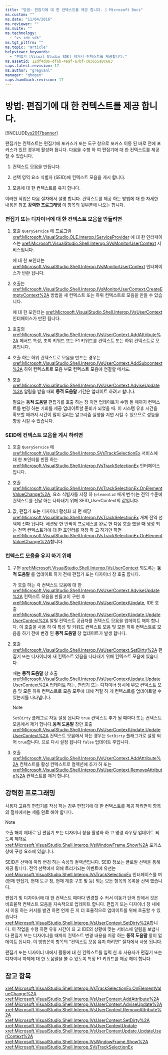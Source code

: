 ```yaml
---
title: "방법: 편집기에 대 한 컨텍스트를 제공 합니다. | Microsoft Docs"
ms.custom: ""
ms.date: "11/04/2016"
ms.reviewer: ""
ms.suite: ""
ms.technology: 
  - "vs-ide-sdk"
ms.tgt_pltfrm: ""
ms.topic: "article"
helpviewer_keywords: 
  - "편집기 [Visual Studio SDK] 레거시-컨텍스트를 제공합니다."
ms.assetid: 12df4d06-df6b-4eaf-a7bf-c83655a0c683
caps.latest.revision: 17
ms.author: "gregvanl"
manager: "ghogen"
caps.handback.revision: 17
---
```

# 방법: 편집기에 대 한 컨텍스트를 제공 합니다.
[!INCLUDE[vs2017banner](../code-quality/includes/vs2017banner.md)]

편집기는 컨텍스트는 편집기에 포커스가 또는 도구 창으로 포커스 이동 된 바로 전에 포커스가 있던 경우에 활성화 됩니다. 다음을 수행 하 여 편집기에 대 한 컨텍스트를 제공할 수 있습니다.  
  
1.  컨텍스트 모음을 만듭니다.  
  
2.  선택 영역 요소 식별자 \(SEID\)에 컨텍스트 모음을 게시 합니다.  
  
3.  모음에 대 한 컨텍스트를 유지 합니다.  
  
 이러한 작업은 다음 절차에서 설명 합니다. 컨텍스트를 제공 하는 방법에 대 한 자세한 내용은 참조 **강력한 프로그래밍** 이 항목의 뒷부분에 나오는 합니다.  
  
### 편집기 또는 디자이너에 대 한 컨텍스트 모음을 만들려면  
  
1.  호출 `QueryService` 에 프로그램 <xref:Microsoft.VisualStudio.OLE.Interop.IServiceProvider> 에 대 한 인터페이스는 <xref:Microsoft.VisualStudio.Shell.Interop.SVsMonitorUserContext> 서비스입니다.  
  
     에 대 한 포인터는 <xref:Microsoft.VisualStudio.Shell.Interop.IVsMonitorUserContext> 인터페이스가 반환 됩니다.  
  
2.  호출는 <xref:Microsoft.VisualStudio.Shell.Interop.IVsMonitorUserContext.CreateEmptyContext%2A> 방법을 새 컨텍스트 또는 하위 컨텍스트로 모음을 만들 수 있습니다.  
  
     에 대 한 포인터는 <xref:Microsoft.VisualStudio.Shell.Interop.IVsUserContext> 인터페이스가 반환 됩니다.  
  
3.  호출의 <xref:Microsoft.VisualStudio.Shell.Interop.IVsUserContext.AddAttribute%2A> 메서드 특성, 조회 키워드 또는 F1 키워드를 컨텍스트 또는 하위 컨텍스트로 모음입니다.  
  
4.  호출 하는 하위 컨텍스트로 모음을 만드는 경우는 <xref:Microsoft.VisualStudio.Shell.Interop.IVsUserContext.AddSubcontext%2A> 하위 컨텍스트로 모음 부모 컨텍스트 모음에 연결할 메서드.  
  
5.  호출 <xref:Microsoft.VisualStudio.Shell.Interop.IVsUserContext.AdviseUpdate%2A> 알림을 받을 때의 **동적 도움말** 기간은 업데이트 하려고 합니다.  
  
     필요는 **동적 도움말** 편집기를 호출 하는 창 지연 업데이트가 수행 될 때까지 컨텍스트를 변경 하는 기회를 제공 업데이트할 준비가 되었을 때. 이 시스템 유휴 시간을 확보할 때까지 시간이 많이 걸리는 알고리즘 실행을 지연 시킬 수 있으므로 성능을 향상 시킬 수 있습니다.  
  
### SEID에 컨텍스트 모음을 게시 하려면  
  
1.  호출 `QueryService` 에 <xref:Microsoft.VisualStudio.Shell.Interop.SVsTrackSelectionEx> 서비스에 대 한 포인터를 반환 하는 <xref:Microsoft.VisualStudio.Shell.Interop.IVsTrackSelectionEx> 인터페이스입니다.  
  
2.  호출 <xref:Microsoft.VisualStudio.Shell.Interop.IVsTrackSelectionEx.OnElementValueChange%2A>, 요소 식별자를 지정 하 \(`elementid` 매개 변수\)는 전역 수준에 컨텍스트를 전달 하는 나타내기 위해 SEID\_UserContext의 값입니다.  
  
3.  값, 편집기 또는 디자이너 활성화 되 면 해당 <xref:Microsoft.VisualStudio.Shell.Interop.IVsTrackSelectionEx> 개체 전역 선택에 전파 됩니다. 세션당 한 번씩이 프로세스를 완료 한 다음 호출 했을 때 생성 되는 전역 컨텍스트가에 대 한 포인터를 저장 하 고 하기만 하면 <xref:Microsoft.VisualStudio.Shell.Interop.IVsTrackSelectionEx.OnElementValueChange%2A>합니다.  
  
### 컨텍스트 모음을 유지 하기 위해  
  
1.  구현 <xref:Microsoft.VisualStudio.Shell.Interop.IVsUserContext> 되도록는 **동적 도움말** 를 업데이트 하기 전에 편집기 또는 디자이너 창 호출 합니다.  
  
     가 호출 하는 각 컨텍스트 모음에 대 한 <xref:Microsoft.VisualStudio.Shell.Interop.IVsUserContext.AdviseUpdate%2A> 컨텍스트 모음을 만들고이 구현 후 <xref:Microsoft.VisualStudio.Shell.Interop.IVsUserContextUpdate>, IDE 호출 <xref:Microsoft.VisualStudio.Shell.Interop.IVsUserContextUpdate.UpdateUserContext%2A> 알릴 컨텍스트 공급자를 컨텍스트 모음을 업데이트 해야 합니다. 이 호출을 사용 하 여 특성 및 키워드 컨텍스트 모음 및 모든 하위 컨텍스트로 모음을 하기 전에 변경 된 **동적 도움말** 창 업데이트가 발생 합니다.  
  
2.  호출 <xref:Microsoft.VisualStudio.Shell.Interop.IVsUserContext.SetDirty%2A> 편집기 또는 디자이너에 새 컨텍스트 있음을 나타내기 위해 컨텍스트 모음에 있습니다.  
  
     때는 **동적 도움말** 창 호출 <xref:Microsoft.VisualStudio.Shell.Interop.IVsUserContextUpdate.UpdateUserContext%2A> 업데이트 하는, 편집기 또는 디자이너 당시에 부모 컨텍스트 모음 및 모든 하위 컨텍스트로 모음 모두에 대해 적절 하 게 컨텍스트를 업데이트할 수 있는지를 나타냅니다.  
  
    > [!NOTE]
    >  `SetDirty` 플래그로 자동 설정 됩니다 `true` 컨텍스트 추가 될 때마다 또는 컨텍스트 모음에서 제거 합니다.**동적 도움말** 창만 호출 <xref:Microsoft.VisualStudio.Shell.Interop.IVsUserContextUpdate.UpdateUserContext%2A> 컨텍스트 모음에서 하는 경우는 `SetDirty` 플래그가로 설정 되어 `true`합니다. 으로 다시 설정 됩니다 `false` 업데이트 후입니다.  
  
3.  호출 <xref:Microsoft.VisualStudio.Shell.Interop.IVsUserContext.AddAttribute%2A> 컨텍스트를 활성 컨텍스트로 컬렉션에 추가 하 또는 <xref:Microsoft.VisualStudio.Shell.Interop.IVsUserContext.RemoveAttribute%2A> 컨텍스트를 제거 합니다.  
  
## 강력한 프로그래밍  
 사용자 고유의 편집기를 작성 하는 경우 편집기에 대 한 컨텍스트를 제공 하려면이 항목의 절차에서는 세를 완료 해야 합니다.  
  
> [!NOTE]
>  호출 해야 제대로 된 편집기 또는 디자이너 창을 활성화 하 고 명령 라우팅 업데이트 되도록 제대로 <xref:Microsoft.VisualStudio.Shell.Interop.IVsWindowFrame.Show%2A> 포커스 창에 구성 요소에 있습니다.  
  
 SEID은 선택에 따라 변경 하는 속성의 컬렉션입니다. SEID 정보는 글로벌 선택을 통해 제공 됩니다. 전역 선택에서 의해 트리거되는 이벤트에 유선는 <xref:Microsoft.VisualStudio.Shell.Interop.IVsTrackSelectionEx> 인터페이스를 며 \(현재 편집기, 현재 도구 창, 현재 계층 구조 및 등\) 되는 모든 항목의 목록을 선택 했습니다.  
  
 편집기 및 디자이너에 대 한 컨텍스트 때마다 변경할 수 커서 이동가 단어 안에서 것은 비효율적 컨텍스트 모음을 지속적으로 업데이트 합니다. 편집기 또는 디자이너 창 내에서 이동 하는 커서를 발견 하면 언제 든 지 더 효율적으로 업데이트를 위해 호출할 수 있습니다 <xref:Microsoft.VisualStudio.Shell.Interop.IVsUserContext.SetDirty%2A>합니다. 이 작업을 수행 하면 유휴 시간이 되 고 IDE의 상황에 맞는 서비스에 알림을 보냅니다 편집기 또는 디자이너를 때까지 컨텍스트 변경 내용을 저장 하는 **동적 도움말** 창이 업데이트 됩니다. 이 방법은이 항목의 "컨텍스트 모음 유지 하려면" 절차에서 사용 됩니다.  
  
 편집기 또는 디자이너 내에서 활동에 대 한 컨텍스트를 입력 한 후 사용자가 편집기 또는 디자이너 자체에 대 한 도움말을 볼 수 있도록 특정 F1 키워드를 제공 해야 합니다.  
  
## 참고 항목  
 <xref:Microsoft.VisualStudio.Shell.Interop.IVsTrackSelectionEx.OnElementValueChange%2A>   
 <xref:Microsoft.VisualStudio.Shell.Interop.IVsUserContext.AddAttribute%2A>   
 <xref:Microsoft.VisualStudio.Shell.Interop.IVsUserContext.AdviseUpdate%2A>   
 <xref:Microsoft.VisualStudio.Shell.Interop.IVsUserContext.RemoveAttribute%2A>   
 <xref:Microsoft.VisualStudio.Shell.Interop.IVsUserContext.SetDirty%2A>   
 <xref:Microsoft.VisualStudio.Shell.Interop.IVsUserContextUpdate>   
 <xref:Microsoft.VisualStudio.Shell.Interop.IVsUserContextUpdate.UpdateUserContext%2A>   
 <xref:Microsoft.VisualStudio.Shell.Interop.IVsWindowFrame.Show%2A>   
 <xref:Microsoft.VisualStudio.Shell.Interop.SVsTrackSelectionEx>